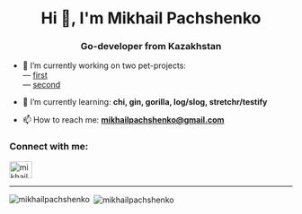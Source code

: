 <h1 align="center">Hi 👋, I'm Mikhail Pachshenko</h1>
<h3 align="center">Go-developer from Kazakhstan</h3>

- 🔭 I’m currently working on two pet-projects:
<br/>— [first](https://github.com/mikhailpachshenko/pet-project-sk-final) 
<br/>— [second](https://github.com/mikhailpachshenko/pet-project-sk-final)
- 🌱 I’m currently learning: **chi, gin, gorilla, log/slog, stretchr/testify**

- 📫 How to reach me: **mikhailpachshenko@gmail.com**

<h3 align="left">Connect with me:</h3>
<p align="left">
<a href="https://instagram.com/mikhail_pachshenko" target="blank"><img align="center" src="https://raw.githubusercontent.com/rahuldkjain/github-profile-readme-generator/master/src/images/icons/Social/instagram.svg" alt="mikhailpachshenko" height="30" width="40" /></a> 
<a ![Codewars](https://github.r2v.ch/codewars?user=mikhailpachshenko) /></a>
</p>
<hr>

<p><img align="left" src="https://github-readme-stats.vercel.app/api/top-langs?username=mikhailpachshenko&show_icons=true&locale=en&layout=compact" alt="mikhailpachshenko" /></p>

<p>&nbsp;<img align="center" src="https://github-readme-stats.vercel.app/api?username=mikhailpachshenko&show_icons=true&locale=en" alt="mikhailpachshenko" /></p>
